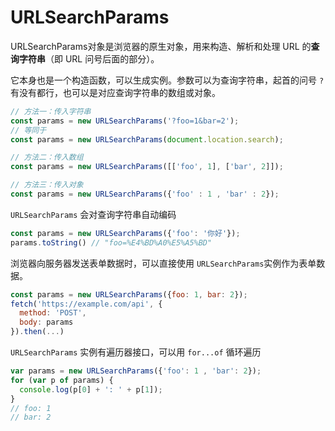 # URLSearchParams 
URLSearchParams对象是浏览器的原生对象，用来构造、解析和处理 URL 的**查询字符串**（即 URL 问号后面的部分）。

它本身也是一个构造函数，可以生成实例。参数可以为查询字符串，起首的问号 `?` 有没有都行，也可以是对应查询字符串的数组或对象。
```js
// 方法一：传入字符串
const params = new URLSearchParams('?foo=1&bar=2');
// 等同于
const params = new URLSearchParams(document.location.search);

// 方法二：传入数组
const params = new URLSearchParams([['foo', 1], ['bar', 2]]);

// 方法三：传入对象
const params = new URLSearchParams({'foo' : 1 , 'bar' : 2});
```

`URLSearchParams` 会对查询字符串自动编码
```js
const params = new URLSearchParams({'foo': '你好'});
params.toString() // "foo=%E4%BD%A0%E5%A5%BD"
```

浏览器向服务器发送表单数据时，可以直接使用 `URLSearchParams`实例作为表单数据。
```js
const params = new URLSearchParams({foo: 1, bar: 2});
fetch('https://example.com/api', {
  method: 'POST',
  body: params
}).then(...)
```

`URLSearchParams` 实例有遍历器接口，可以用 `for...of` 循环遍历
```js
var params = new URLSearchParams({'foo': 1 , 'bar': 2});
for (var p of params) {
  console.log(p[0] + ': ' + p[1]);
}
// foo: 1
// bar: 2
```